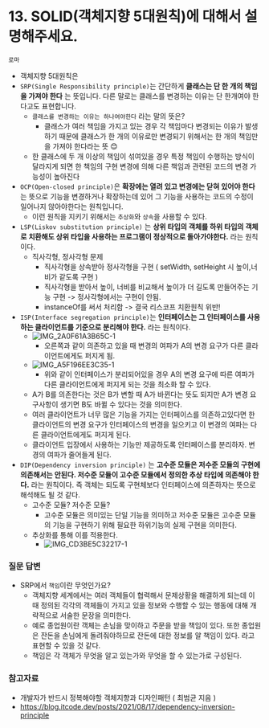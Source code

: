 # 13. SOLID(객체지향 5대원칙)에 대해서 설명해주세요.

`로마`

- 객체지향 5대원칙은 
- `SRP(Single Responsibility principle)`는 간단하게 **클래스는 단 한 개의 책임을 가져야 한다** 는 뜻입니다. 다른 말로는 클래스를 변경하는 이유는 단 한개여야 한다고도 표현합니다.
  - `클래스를 변경하는 이유는 하나여야한다` 라는 말의 뜻은?
    - 클래스가 여러 책임을 가지고 있는 경우 각 책임마다 변경되는 이유가 발생하기 때문에 클래스가 한 개의 이유로만 변경되기 위해서는 한 개의 책임만을 가져야 한다라는 뜻 😊
  - 한 클래스에 두 개 이상의 책임이 섞여있을 경우 특정 책임이 수행하는 방식이 달라지게 되면 한 책임의 구현 변경에 의해 다른 책임과 관련된 코드의 변경 가능성이 높아진다
- `OCP(Open-closed principle)`은 **확장에는 열려 있고 변경에는 닫혀 있어야 한다** 는 뜻으로 기능을 변경하거나 확장하는데 있어 그 기능을 사용하는 코드의 수정이 일어나지 않아야한다는 원칙입니다.
  - 이런 원칙을 지키기 위해서는 `추상화`와 `상속`을 사용할 수 있다.
- `LSP(Liskov substitution principle)` 는 **상위 타입의 객체를 하위 타입의 객체로 치환해도 상위 타입을 사용하는 프로그램이 정상적으로 돌아가야한다.** 라는 원칙이다.
  - 직사각형, 정사각형 문제
    - 직사각형을 상속받아 정사각형을 구현 ( setWidth, setHeight 시 높이,너비가 같도록 구현 )
    - 직사각형을 받아서 높이, 너비를 비교해서 높이가 더 길도록 만들어주는 기능 구현 -> 정사각형에서는 구현이 안됨.
    - instanceOf를 써서 처리함 -> 결국 리스코프 치환원칙 위반!
- `ISP(Interface segregation principle)`는 **인터페이스는 그 인터페이스를 사용하는 클라이언트를 기준으로 분리해야 한다.** 라는 원칙이다.
  - ![IMG_2A0F61A3B65C-1](https://user-images.githubusercontent.com/52696169/188321938-9858dc5b-7915-4626-b020-c8e60fdd9186.jpeg)
    - 오른쪽과 같이 의존하고 있을 때 변경의 여파가 A의 변경 요구가 다른 클라이언트에게도 퍼지게 됨.
  - ![IMG_A5F196EE3C35-1](https://user-images.githubusercontent.com/52696169/188322025-5d63efd0-fff6-42f9-8941-d29cb8e4e7f5.jpeg)
    - 위와 같이 인터페이스가 분리되어있을 경우 A의 변경 요구에 따른 여파가 다른 클라이언트에게 퍼지게 되는 것을 최소화 할 수 있다.
  - A가 B를 의존한다는 것은 B가 변할 때 A가 바뀐다는 뜻도 되지만 A가 변경 요구사항이 생기면 B도 바뀔 수 있다는 것을 의미한다.
  - 여러 클라이언트가 너무 많은 기능을 가지는 인터페이스를 의존하고있다면 한 클라이언트의 변경 요구가 인터페이스의 변경을 일으키고 이 변경의 여파는 다른 클라이언트에게도 퍼지게 된다.
  - 클라이언트 입장에서 사용하는 기능만 제공하도록 인터페이스를 분리하자. 변경의 여파가 줄어들게 된다.
- `DIP(Dependency inversion principle)` 는 **고수준 모듈은 저수준 모듈의 구현에 의존해서는 안된다. 저수준 모듈이 고수준 모듈에서 정의한 추상 타입에 의존해야 한다.** 라는 원칙이다. 즉 객체는 되도록 구현체보다 인터페이스에 의존하자는 뜻으로 해석해도 될 것 같다.
  - 고수준 모듈? 저수준 모듈? 
    - 고수준 모듈은 의미있는 단일 기능을 의미하고 저수준 모듈은 고수준 모듈의 기능을 구현하기 위해 필요한 하위기능의 실제 구현을 의미한다.
  - 추상화를 통해 이를 적용한다.
    - ![IMG_CD3BE5C32217-1](https://user-images.githubusercontent.com/52696169/188323113-e0c09d07-0cdf-4f2c-b97e-a9cf0f405edf.jpeg)
  
### 질문 답변
- SRP에서 `책임`이란 무엇인가요?
  - 객체지향 세계에서는 여러 객체들이 협력해서 문제상황을 해결하게 되는데 이 때 정의된 각각의 객체들이 가지고 있을 정보와 수행할 수 있는 행동에 대해 개략적으로 서술한 문장을 의미한다.
  - 예로 종업원이란 객체는 손님을 맞이하고 주문을 받을 책임이 있다. 또한 종업원은 잔돈을 손님에게 돌려줘야하므로 잔돈에 대한 정보를 알 책임이 있다. 라고 표현할 수 있을 것 같다.
  - 책임은 각 객체가 무엇을 알고 있는가와 무엇을 할 수 있는가로 구성된다.

### 참고자료
- 개발자가 반드시 정복해야할 객체지향과 디자인패턴 ( 최범균 지음 )
- https://blog.itcode.dev/posts/2021/08/17/dependency-inversion-principle